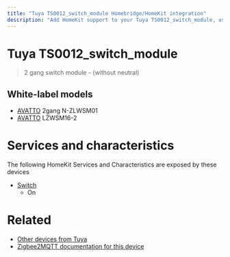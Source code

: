 ```yaml
---
title: "Tuya TS0012_switch_module Homebridge/HomeKit integration"
description: "Add HomeKit support to your Tuya TS0012_switch_module, using Homebridge, Zigbee2MQTT and homebridge-z2m."
---
```

<!---
This file has been GENERATED using src/docgen/docgen.ts
DO NOT EDIT THIS FILE MANUALLY!
-->
# Tuya TS0012_switch_module
> 2 gang switch module - (without neutral)


## White-label models
* [AVATTO](../index.md#avatto) 2gang N-ZLWSM01
* [AVATTO](../index.md#avatto) LZWSM16-2

# Services and characteristics
The following HomeKit Services and Characteristics are exposed by
these devices

* [Switch](../../switch.md)
  * On


# Related
* [Other devices from Tuya](../index.md#tuya)
* [Zigbee2MQTT documentation for this device](https://www.zigbee2mqtt.io/devices/TS0012_switch_module.html)
